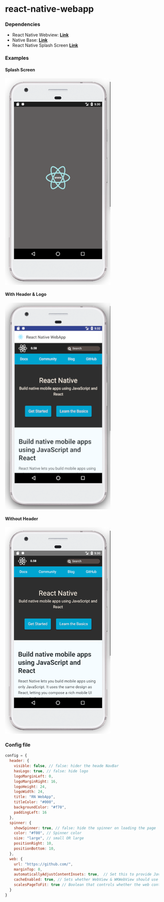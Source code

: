 # react-native-webapp

### Dependencies
- React Native Webview: **[Link](https://github.com/react-native-community/react-native-webview/)**
- Native Base: **[Link](http://nativebase.io/)**
- React Native Splash Screen **[Link](https://github.com/crazycodeboy/react-native-splash-screen)**

### Examples
#### Splash Screen
![](screenshots/rnwa-splash-screen.png)

#### With Header & Logo
![](screenshots/rnwa-with-header.png)

#### Without Header
![](screenshots/rnwa-without-header.png)

### Config file
``` javascript
config = {
  header: {
    visible: false, // false: hider the heade NavBar
    hasLogo: true, // false: hide logo
    logoMarginLeft: 0,
    logoMarginRight: 16,
    logoHeight: 24,
    logoWidth: 24,
    title: "RN WebApp",
    titleColor: "#000",
    backgroundColor: "#f70",
    paddingLeft: 16
  },
  spinner: {
    showSpinner: true, // false: hide the spinner on loading the page
    color: "#f00", // Spinner color
    size: "large", // small OR large
    positionRight: 10,
    positionBottom: 10,
  },
  web: {
    url: "https://github.com/",
    marginTop: 0,
    automaticallyAdjustContentInsets: true,  // Set this to provide JavaScript that will be injected into the web page when the view loads. Make sure the string evaluates to a valid type (true works) and doesn't otherwise throw an exception.
    cacheEnabled: true, // Sets whether WebView & WKWebView should use browser caching.
    scalesPageToFit: true // Boolean that controls whether the web content is scaled to fit the view and enables the user to change the scale.
  }
}
```
